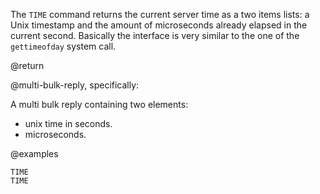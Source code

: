 The `TIME` command returns the current server time as a two items lists: a Unix
timestamp and the amount of microseconds already elapsed in the current second.
Basically the interface is very similar to the one of the `gettimeofday` system
call.

@return

@multi-bulk-reply, specifically:

A multi bulk reply containing two elements:

* unix time in seconds.
* microseconds.

@examples

```cli
TIME
TIME
```

